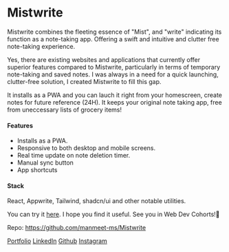 # Mistwrite 
Mistwrite combines the fleeting essence of "Mist", and "write" indicating its function as a note-taking app. Offering a swift and intuitive and clutter free note-taking experience.

Yes, there are existing websites and applications that currently offer superior features compared to Mistwrite, particularly in terms of temporary note-taking and saved notes. I was always in a need for a quick launching, clutter-free solution, I created Mistwrite to fill this gap. 

It installs as a PWA and you can lauch it right from your homescreen, create notes for future reference (24H). It keeps your original note taking app, free from uneccessary lists of grocery items!

#### Features
- Installs as a PWA.
- Responsive to both desktop and mobile screens.
- Real time update on note deletion timer.
- Manual sync button
- App shortcuts


#### Stack
React, Appwrite, Tailwind, shadcn/ui and other notable utilities.

You can try it [here](https://mistwrite.vercel.app/). I hope you find it useful. See you in Web Dev Cohorts!👋

Repo: https://github.com/manmeet-ms/Mistwrite


[Portfolio](https://manmeets.vercel.app/)
[LinkedIn](https://linkedin.com/in/manmeets-)
[Github](https://github.com/manmeet-ms/)
[Instagram](https://www.instagram.com/manmeets__/)